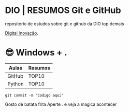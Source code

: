 # DIO | RESUMOS Git e GitHub

repositorio de estudos sobre git e github da DIO top demais

[Digital Inovação](htps://www.dio.com.br/).

# 😎 Windows + .

| Aulas | Resumos |
|-|-|
|GitHub|TOP10|
|Python|TOP10|

```
git commit -m "Codigo aqui"
```
Gosto de batata frita 
Aperte . e veja a magica acontecer 